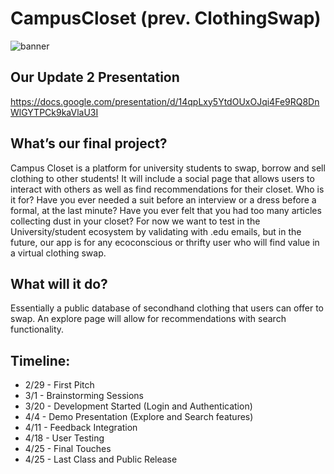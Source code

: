# CampusCloset (prev. ClothingSwap)
![banner](https://github.com/gracewang25/CampusCloset-MaxS-GraceW/assets/93232189/03ce523e-1987-4922-b709-fa01afc1467d)

## Our Update 2 Presentation
https://docs.google.com/presentation/d/14qpLxy5YtdOUxOJqi4Fe9RQ8DnWlGYTPCk9kaVlaU3I

## What’s our final project?
Campus Closet is a platform for university students to swap, borrow and sell clothing to other students! It will include a social page that allows users to interact with others as well as find recommendations for their closet. 
Who is it for? Have you ever needed a suit before an interview or a dress before a formal, at the last minute? Have you ever felt that you had too many articles collecting dust in your closet? For now we want to test in the University/student ecosystem by validating with .edu emails, but in the future, our app is for any ecoconscious or thrifty user who will find value in a virtual clothing swap.

## What will it do?
Essentially a public database of secondhand clothing that users can offer to swap. An explore page will allow for recommendations with search functionality.

## Timeline: 
- 2/29 - First Pitch
- 3/1 - Brainstorming Sessions
- 3/20 - Development Started (Login and Authentication)
- 4/4 - Demo Presentation (Explore and Search features)
- 4/11 - Feedback Integration
- 4/18 - User Testing
- 4/25 - Final Touches
- 4/25 - Last Class and Public Release
